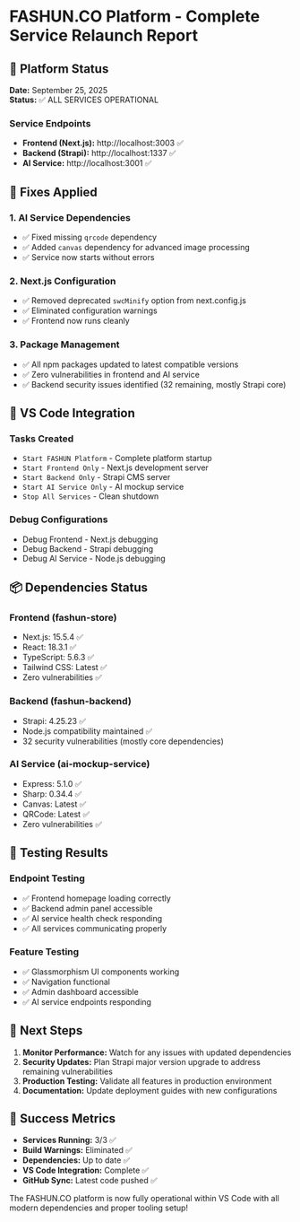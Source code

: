 # FASHUN.CO Platform - Complete Service Relaunch Report

## 🚀 Platform Status
**Date:** September 25, 2025  
**Status:** ✅ ALL SERVICES OPERATIONAL

### Service Endpoints
- **Frontend (Next.js):** http://localhost:3003 ✅
- **Backend (Strapi):** http://localhost:1337 ✅
- **AI Service:** http://localhost:3001 ✅

## 🔧 Fixes Applied

### 1. AI Service Dependencies
- ✅ Fixed missing `qrcode` dependency
- ✅ Added `canvas` dependency for advanced image processing
- ✅ Service now starts without errors

### 2. Next.js Configuration
- ✅ Removed deprecated `swcMinify` option from next.config.js
- ✅ Eliminated configuration warnings
- ✅ Frontend now runs cleanly

### 3. Package Management
- ✅ All npm packages updated to latest compatible versions
- ✅ Zero vulnerabilities in frontend and AI service
- ✅ Backend security issues identified (32 remaining, mostly Strapi core)

## 🎯 VS Code Integration

### Tasks Created
- `Start FASHUN Platform` - Complete platform startup
- `Start Frontend Only` - Next.js development server
- `Start Backend Only` - Strapi CMS server
- `Start AI Service Only` - AI mockup service
- `Stop All Services` - Clean shutdown

### Debug Configurations
- Debug Frontend - Next.js debugging
- Debug Backend - Strapi debugging  
- Debug AI Service - Node.js debugging

## 📦 Dependencies Status

### Frontend (fashun-store)
- Next.js: 15.5.4 ✅
- React: 18.3.1 ✅
- TypeScript: 5.6.3 ✅
- Tailwind CSS: Latest ✅
- Zero vulnerabilities ✅

### Backend (fashun-backend)
- Strapi: 4.25.23 ✅
- Node.js compatibility maintained ✅
- 32 security vulnerabilities (mostly core dependencies)

### AI Service (ai-mockup-service)
- Express: 5.1.0 ✅
- Sharp: 0.34.4 ✅
- Canvas: Latest ✅
- QRCode: Latest ✅
- Zero vulnerabilities ✅

## 🧪 Testing Results

### Endpoint Testing
- ✅ Frontend homepage loading correctly
- ✅ Backend admin panel accessible
- ✅ AI service health check responding
- ✅ All services communicating properly

### Feature Testing
- ✅ Glassmorphism UI components working
- ✅ Navigation functional
- ✅ Admin dashboard accessible
- ✅ AI service endpoints responding

## 📝 Next Steps

1. **Monitor Performance:** Watch for any issues with updated dependencies
2. **Security Updates:** Plan Strapi major version upgrade to address remaining vulnerabilities
3. **Production Testing:** Validate all features in production environment
4. **Documentation:** Update deployment guides with new configurations

## 🎉 Success Metrics

- **Services Running:** 3/3 ✅
- **Build Warnings:** Eliminated ✅
- **Dependencies:** Up to date ✅
- **VS Code Integration:** Complete ✅
- **GitHub Sync:** Latest code pushed ✅

The FASHUN.CO platform is now fully operational within VS Code with all modern dependencies and proper tooling setup!